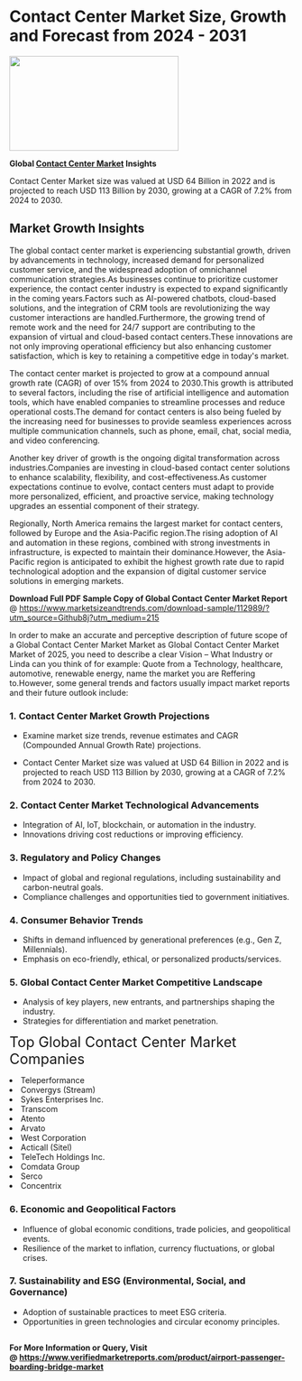 <H1>Contact Center Market Size, Growth and Forecast from 2024 - 2031</H1><img class="aligncenter size-medium wp-image-584254" src="https://thirdeyenews.in/wp-content/uploads/2024/09/Global-Market-Research-300x168.jpeg" alt="" width="300" height="168" /><p><strong>Global&nbsp;<a href="https://www.marketsizeandtrends.com/download-sample/112989/?utm_source=Github8j?utm_medium=215">Contact Center Market</a> Insights</strong></p><p>Contact Center Market size was valued at USD 64 Billion in 2022 and is projected to reach USD 113 Billion by 2030, growing at a CAGR of 7.2% from 2024 to 2030.</p><p><h2>Market Growth Insights</h2> <p>The global contact center market is experiencing substantial growth, driven by advancements in technology, increased demand for personalized customer service, and the widespread adoption of omnichannel communication strategies.As businesses continue to prioritize customer experience, the contact center industry is expected to expand significantly in the coming years.Factors such as AI-powered chatbots, cloud-based solutions, and the integration of CRM tools are revolutionizing the way customer interactions are handled.Furthermore, the growing trend of remote work and the need for 24/7 support are contributing to the expansion of virtual and cloud-based contact centers.These innovations are not only improving operational efficiency but also enhancing customer satisfaction, which is key to retaining a competitive edge in today's market.</p> <p>The contact center market is projected to grow at a compound annual growth rate (CAGR) of over 15% from 2024 to 2030.This growth is attributed to several factors, including the rise of artificial intelligence and automation tools, which have enabled companies to streamline processes and reduce operational costs.The demand for contact centers is also being fueled by the increasing need for businesses to provide seamless experiences across multiple communication channels, such as phone, email, chat, social media, and video conferencing.</p> <p>Another key driver of growth is the ongoing digital transformation across industries.Companies are investing in cloud-based contact center solutions to enhance scalability, flexibility, and cost-effectiveness.As customer expectations continue to evolve, contact centers must adapt to provide more personalized, efficient, and proactive service, making technology upgrades an essential component of their strategy.</p> <p>Regionally, North America remains the largest market for contact centers, followed by Europe and the Asia-Pacific region.The rising adoption of AI and automation in these regions, combined with strong investments in infrastructure, is expected to maintain their dominance.However, the Asia-Pacific region is anticipated to exhibit the highest growth rate due to rapid technological adoption and the expansion of digital customer service solutions in emerging markets.</p> <p><span class=""><strong>Download Full PDF Sample Copy of Global Contact Center Market Report</strong> @ <a href="https://www.marketsizeandtrends.com/download-sample/112989/?utm_source=Github8j?utm_medium=215" target="_blank">https://www.marketsizeandtrends.com/download-sample/112989/?utm_source=Github8j?utm_medium=215</a></span></p><p>In order to make an accurate and perceptive description of future scope of a Global&nbsp;Contact Center Market Market as Global&nbsp;Contact Center Market Market of 2025, you need to describe a clear Vision &ndash; What Industry or Linda can you think of for example: Quote from a Technology, healthcare, automotive, renewable energy, name the market you are Reffering to.However, some general trends and factors usually impact market reports and their future outlook include:</p><h3>1.&nbsp;<strong>Contact Center Market Growth Projections</strong></h3><ul><li>Examine market size trends, revenue estimates and CAGR (Compounded Annual Growth Rate) projections.</li><li><p>Contact Center Market size was valued at USD 64 Billion in 2022 and is projected to reach USD 113 Billion by 2030, growing at a CAGR of 7.2% from 2024 to 2030.</p></li></ul><h3>2.&nbsp;<strong>Contact Center Market Technological Advancements</strong></h3><ul><li>Integration of AI, IoT, blockchain, or automation in the industry.</li><li>Innovations driving cost reductions or improving efficiency.</li></ul><h3>3.&nbsp;<strong>Regulatory and Policy Changes</strong></h3><ul><li>Impact of global and regional regulations, including sustainability and carbon-neutral goals.</li><li>Compliance challenges and opportunities tied to government initiatives.</li></ul><h3>4.&nbsp;<strong>Consumer Behavior Trends</strong></h3><ul><li>Shifts in demand influenced by generational preferences (e.g., Gen Z, Millennials).</li><li>Emphasis on eco-friendly, ethical, or personalized products/services.</li></ul><h3>5.&nbsp;<strong>Global Contact Center Market Competitive Landscape</strong></h3><ul><li>Analysis of key players, new entrants, and partnerships shaping the industry.</li><li>Strategies for differentiation and market penetration.</li></ul><p data-pm-slice="1 1 []"><span style="color: inherit; font-family: inherit; font-size: 25px;">Top Global Contact Center Market Companies</span></p><div class="" data-test-id=""><p><li>Teleperformance</li><li> Convergys (Stream)</li><li> Sykes Enterprises Inc.</li><li> Transcom</li><li> Atento</li><li> Arvato</li><li> West Corporation</li><li> Acticall (Sitel)</li><li> TeleTech Holdings Inc.</li><li> Comdata Group</li><li> Serco</li><li> Concentrix</li></p></div><h3>6.&nbsp;<strong>Economic and Geopolitical Factors</strong></h3><ul><li>Influence of global economic conditions, trade policies, and geopolitical events.</li><li>Resilience of the market to inflation, currency fluctuations, or global crises.</li></ul><h3>7.&nbsp;<strong>Sustainability and ESG (Environmental, Social, and Governance)</strong></h3><ul><li>Adoption of sustainable practices to meet ESG criteria.</li><li>Opportunities in green technologies and circular economy principles.</li></ul><h2><strong style="font-size: 14px;">For More Information or Query, Visit @&nbsp;</strong><a style="background-color: #ffffff; font-size: 14px;" href="https://www.marketsizeandtrends.com/report/contact-center-market/" target="_blank">https://www.verifiedmarketreports.com/product/airport-passenger-boarding-bridge-market</a></h2>